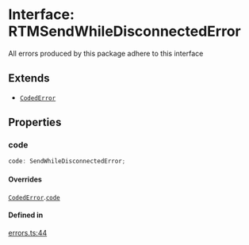 # Interface: RTMSendWhileDisconnectedError

All errors produced by this package adhere to this interface

## Extends

- [`CodedError`](CodedError.md)

## Properties

### code

```ts
code: SendWhileDisconnectedError;
```

#### Overrides

[`CodedError`](CodedError.md).[`code`](CodedError.md#code)

#### Defined in

[errors.ts:44](https://github.com/slackapi/node-slack-sdk/blob/main/packages/rtm-api/src/errors.ts#L44)
